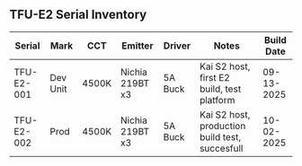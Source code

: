 ## TFU-E2 Serial Inventory

| Serial         | Mark     | CCT     | Emitter         | Driver     | Notes                                               | Build Date |
|----------------|----------|---------|------------------|------------|-----------------------------------------------------|------------|
| TFU-E2-001  | Dev Unit | 4500K   | Nichia 219BT x3 | 5A Buck    | Kai S2 host, first E2 build, test platform          | 09-13-2025  |
| TFU-E2-002  | Prod | 4500K   | Nichia 219BT x3 | 5A Buck    | Kai S2 host, production build test, succesfull        | 10-02-2025  |
